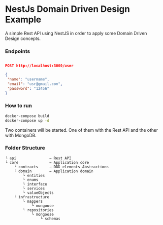 # NestJs Domain Driven Design Example

A simple Rest API using NestJS in order to apply some Domain Driven Design concepts.

### Endpoints

```json

POST http://localhost:3000/user

{
 "name": "username",
 "email": "usr@gmail.com",
 "password": "12456"
}
```

### How to run

```bash
docker-compose build
docker-compose up -d
```

Two containers will be started. One of them with the Rest API and the other with MongoDB.

### Folder Structure

```
└ api               → Rest API
└ core              → Application core
    └ contracts     → DDD elements Abstractions
    └ domain        → Application domain
        └ entities
        └ enums
        └ interface
        └ services
        └ valueObjects
    └ infrastructure 
        └ mappers
            └ mongoose
        └ repositories
            └ mongoose
                └ schemas
```
